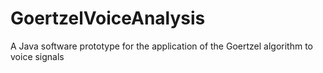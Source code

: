 # GoertzelVoiceAnalysis
A Java software prototype for the application of the Goertzel algorithm to voice signals 
